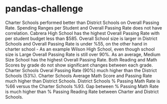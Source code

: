 # pandas-challenge

Charter Schools performed better than District Schools on Overall Passing Rate.
Spending Ranges per Student and Overall Passing Rate does not have correlation. Cabrera High School has the highest Overall Passing Rate with per student budget less than $585.
Overall School size is larger in District Schools and Overall Passing Rate is under %55, on the other hand in charter school - As an example Wilson High School, even though school size is Large Overall Passing Rate is still over 90%.
As an average, Medium Size School has the highest Overall Passing Rate.
Both Reading and Math Scores by grade do not show significant changes between each grade.
Charter Schools Overal Passing Rate (90%) much higher than the District Schools (53%).
Charter Schools Average Math Score and Passing Rate much higher than District Schools.
District Schools % Passing Math Rate is %66 versus the Charter Schools %93. Gap between % Passing Math Rate is much higher than % Passing Reading Rate between Charter and District Schools.
